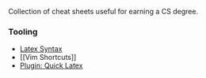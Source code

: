 Collection of cheat sheets useful for earning a CS degree.

### Tooling
- [Latex Syntax](https://www.pcc.edu/instructional-support/accessibility/mathscience/latex/#:~:text=Logarithms%20and%20exponential%20functions%3A,to%20denote%20a%20different%20base.)
- [[Vim Shortcuts]]
- [Plugin: Quick Latex](https://github.com/joeyuping/quick_latex_obsidian)